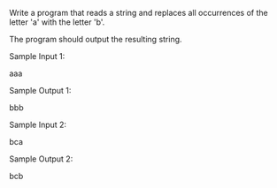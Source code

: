 Write a program that reads a string and replaces all occurrences of the letter 'a' with the letter 'b'.

The program should output the resulting string.

Sample Input 1:

aaa

Sample Output 1:

bbb

Sample Input 2:

bca

Sample Output 2:

bcb